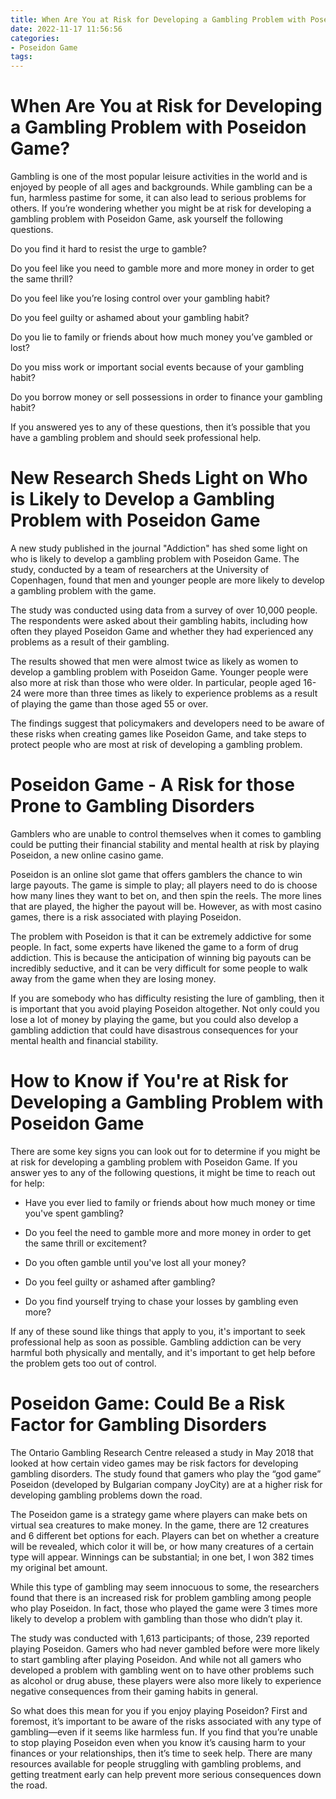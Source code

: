 ```yaml
---
title: When Are You at Risk for Developing a Gambling Problem with Poseidon Game
date: 2022-11-17 11:56:56
categories:
- Poseidon Game
tags:
---
```



#  When Are You at Risk for Developing a Gambling Problem with Poseidon Game?

Gambling is one of the most popular leisure activities in the world and is enjoyed by people of all ages and backgrounds. While gambling can be a fun, harmless pastime for some, it can also lead to serious problems for others. If you’re wondering whether you might be at risk for developing a gambling problem with Poseidon Game, ask yourself the following questions.

Do you find it hard to resist the urge to gamble?

Do you feel like you need to gamble more and more money in order to get the same thrill?

Do you feel like you’re losing control over your gambling habit?

Do you feel guilty or ashamed about your gambling habit?

Do you lie to family or friends about how much money you’ve gambled or lost?

Do you miss work or important social events because of your gambling habit?

Do you borrow money or sell possessions in order to finance your gambling habit?

If you answered yes to any of these questions, then it’s possible that you have a gambling problem and should seek professional help.

#  New Research Sheds Light on Who is Likely to Develop a Gambling Problem with Poseidon Game

A new study published in the journal "Addiction" has shed some light on who is likely to develop a gambling problem with Poseidon Game. The study, conducted by a team of researchers at the University of Copenhagen, found that men and younger people are more likely to develop a gambling problem with the game.

The study was conducted using data from a survey of over 10,000 people. The respondents were asked about their gambling habits, including how often they played Poseidon Game and whether they had experienced any problems as a result of their gambling.

The results showed that men were almost twice as likely as women to develop a gambling problem with Poseidon Game. Younger people were also more at risk than those who were older. In particular, people aged 16-24 were more than three times as likely to experience problems as a result of playing the game than those aged 55 or over.

The findings suggest that policymakers and developers need to be aware of these risks when creating games like Poseidon Game, and take steps to protect people who are most at risk of developing a gambling problem.

#  Poseidon Game - A Risk for those Prone to Gambling Disorders

Gamblers who are unable to control themselves when it comes to gambling could be putting their financial stability and mental health at risk by playing Poseidon, a new online casino game.

Poseidon is an online slot game that offers gamblers the chance to win large payouts. The game is simple to play; all players need to do is choose how many lines they want to bet on, and then spin the reels. The more lines that are played, the higher the payout will be. However, as with most casino games, there is a risk associated with playing Poseidon.

The problem with Poseidon is that it can be extremely addictive for some people. In fact, some experts have likened the game to a form of drug addiction. This is because the anticipation of winning big payouts can be incredibly seductive, and it can be very difficult for some people to walk away from the game when they are losing money.

If you are somebody who has difficulty resisting the lure of gambling, then it is important that you avoid playing Poseidon altogether. Not only could you lose a lot of money by playing the game, but you could also develop a gambling addiction that could have disastrous consequences for your mental health and financial stability.

#  How to Know if You're at Risk for Developing a Gambling Problem with Poseidon Game 

There are some key signs you can look out for to determine if you might be at risk for developing a gambling problem with Poseidon Game. If you answer yes to any of the following questions, it might be time to reach out for help:

* Have you ever lied to family or friends about how much money or time you've spent gambling?

* Do you feel the need to gamble more and more money in order to get the same thrill or excitement?

* Do you often gamble until you've lost all your money?

* Do you feel guilty or ashamed after gambling?

* Do you find yourself trying to chase your losses by gambling even more?

If any of these sound like things that apply to you, it's important to seek professional help as soon as possible. Gambling addiction can be very harmful both physically and mentally, and it's important to get help before the problem gets too out of control.

#  Poseidon Game: Could Be a Risk Factor for Gambling Disorders

The Ontario Gambling Research Centre released a study in May 2018 that looked at how certain video games may be risk factors for developing gambling disorders. The study found that gamers who play the “god game” Poseidon (developed by Bulgarian company JoyCity) are at a higher risk for developing gambling problems down the road.

The Poseidon game is a strategy game where players can make bets on virtual sea creatures to make money. In the game, there are 12 creatures and 6 different bet options for each. Players can bet on whether a creature will be revealed, which color it will be, or how many creatures of a certain type will appear. Winnings can be substantial; in one bet, I won 382 times my original bet amount.

While this type of gambling may seem innocuous to some, the researchers found that there is an increased risk for problem gambling among people who play Poseidon. In fact, those who played the game were 3 times more likely to develop a problem with gambling than those who didn’t play it.

The study was conducted with 1,613 participants; of those, 239 reported playing Poseidon. Gamers who had never gambled before were more likely to start gambling after playing Poseidon. And while not all gamers who developed a problem with gambling went on to have other problems such as alcohol or drug abuse, these players were also more likely to experience negative consequences from their gaming habits in general.

So what does this mean for you if you enjoy playing Poseidon? First and foremost, it’s important to be aware of the risks associated with any type of gambling—even if it seems like harmless fun. If you find that you’re unable to stop playing Poseidon even when you know it’s causing harm to your finances or your relationships, then it’s time to seek help. There are many resources available for people struggling with gambling problems, and getting treatment early can help prevent more serious consequences down the road.
